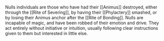 Nulls individuals are those who have had their [[Animus]] destroyed, either through the [[Rite of Severing]], by having their [[Phylactery]] smashed, or by losing their Animus anchor after the [[Rite of Bonding]]. Nulls are incapable of magic, and have been robbed of their emotion and drive. They act entirely without initiative or intuition, usually following clear instructions given to them but interested in little else.
